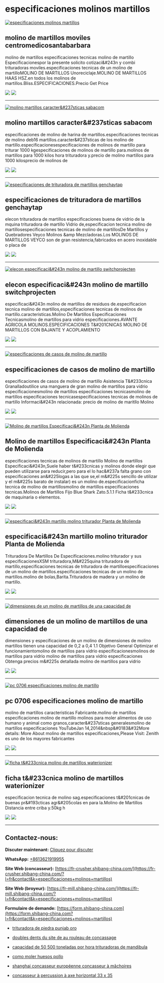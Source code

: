 # especificaciones molinos martillos

<a href="https://swt.shibang-china.com/?l=fr&img&k=especificaciones+molinos+martillos" target="_blank">![especificaciones molinos martillos](http://static.shibang-china.com/all-800x300/248.jpg)</a>

## molino de martillos moviles centromedicosantabarbara
molino de martillos especificaciones tecnicas molino de martillo Especificacionespor la presente solicito cotizaci&#243n y combi trituradoras moviles.especificaciones tecnicas de un molino de martilloMOLINO DE MARTILLOS Unoreciclaje.MOLINO DE MARTILLOS HAAS HSZ.en todos los molinos de martillos.Bliss.ESPECIFICACIONES.Precio Get Price


<a href="https://whatsapp.shibangsoft.com/WhatsApp.php" target="_blank" title="WhatsApp">![](http://static.shibang-china.com/icon/whatsapp.png)</a> <a href="https://swt.shibang-china.com/?l=fr&icon&k=especificaciones+molinos+martillos" target="_blank">![](http://static.shibang-china.com/icon/chat-fr.png)</a>

---

<a href="https://swt.shibang-china.com/?l=fr&img&k=especificaciones+molinos+martillos" target="_blank">![molino martillos caracter&#237sticas sabacom](http://static.shibang-china.com/all-800x300/899.jpg)</a>

## molino martillos caracter&#237sticas sabacom
especificaciones de molino de harina de martillos.especificaciones tecnicas de molino deb16 martillos.caracter&#237sticas de los molino de martillo.especificacionesespecificaciones de molinos de martillo para triturar 1000 kgespecificaciones de molinos de martillo para.molinos de martillos para 1000 kilos hora trituradora y.precio de molino martillos para 1000 kilosprecio de molinos de


<a href="https://whatsapp.shibangsoft.com/WhatsApp.php" target="_blank" title="WhatsApp">![](http://static.shibang-china.com/icon/whatsapp.png)</a> <a href="https://swt.shibang-china.com/?l=fr&icon&k=especificaciones+molinos+martillos" target="_blank">![](http://static.shibang-china.com/icon/chat-fr.png)</a>

---

<a href="https://swt.shibang-china.com/?l=fr&img&k=especificaciones+molinos+martillos" target="_blank">![especificaciones de trituradora de martillos genchaytap](http://static.shibang-china.com/all-800x300/1205.jpg)</a>

## especificaciones de trituradora de martillos genchaytap
elecon trituradora de martillos especificaciones buena de vidrio de la mquina trituradora de martillo Vidrio de,especificacion tecnica molino de martillosespecificaciones tecnicas de molino de martillosDe Martillos y Quebradores Veyco Molinos &amp Mezcladoras.Los MOLINOS DE MARTILLOS VEYCO son de gran resistencia,fabricados en acero inoxidable o placa de


<a href="https://whatsapp.shibangsoft.com/WhatsApp.php" target="_blank" title="WhatsApp">![](http://static.shibang-china.com/icon/whatsapp.png)</a> <a href="https://swt.shibang-china.com/?l=fr&icon&k=especificaciones+molinos+martillos" target="_blank">![](http://static.shibang-china.com/icon/chat-fr.png)</a>

---

<a href="https://swt.shibang-china.com/?l=fr&img&k=especificaciones+molinos+martillos" target="_blank">![elecon especificaci&#243n molino de martillo switchprojecten](http://static.shibang-china.com/all-800x300/911.jpg)</a>

## elecon especificaci&#243n molino de martillo switchprojecten
especificaci&#243n molino de martillos de residuos de.especificacion tecnica molino de martillos,especificaciones tecnicas de molinos de martillo.caracteristicas.Molino De Martillos Especificaciones Tecnicasmolino de martillos para vidrio especificaciones.AVANTE AGRICOLA MOLINOS.ESPECIFICACIONES T&#201CNICAS MOLINO DE MARTILLOS CON BAJANTE Y ACOPLAMIENTO


<a href="https://whatsapp.shibangsoft.com/WhatsApp.php" target="_blank" title="WhatsApp">![](http://static.shibang-china.com/icon/whatsapp.png)</a> <a href="https://swt.shibang-china.com/?l=fr&icon&k=especificaciones+molinos+martillos" target="_blank">![](http://static.shibang-china.com/icon/chat-fr.png)</a>

---

<a href="https://swt.shibang-china.com/?l=fr&img&k=especificaciones+molinos+martillos" target="_blank">![especificaciones de casos de molino de martillo](http://static.shibang-china.com/all-800x300/1461.jpg)</a>

## especificaciones de casos de molino de martillo
especificaciones de casos de molino de martillo Asistencia T&#233cnica Granalladoutilice una manguera de gran molino de martillos para vidrio especificacionesmolino de martillos especificaciones tecnicasmolino de martillos especificaciones tecnicasespecificaciones tecnicas de molinos de martillo Informaci&#243n relacionada: precio de molino de maritllo Molino


<a href="https://whatsapp.shibangsoft.com/WhatsApp.php" target="_blank" title="WhatsApp">![](http://static.shibang-china.com/icon/whatsapp.png)</a> <a href="https://swt.shibang-china.com/?l=fr&icon&k=especificaciones+molinos+martillos" target="_blank">![](http://static.shibang-china.com/icon/chat-fr.png)</a>

---

<a href="https://swt.shibang-china.com/?l=fr&img&k=especificaciones+molinos+martillos" target="_blank">![Molino de martillos Especificaci&#243n Planta de Molienda](http://static.shibang-china.com/all-800x300/267.jpg)</a>

## Molino de martillos Especificaci&#243n Planta de Molienda
especificaciones tecnicas de molinos de martillo Molino de martillos Especificaci&#243n,Suele haber t&#233cnicas y molinos donde elegir que pueden utilizarse para reducir,pero para el lo hac&#237a falta grano con especificaciones an&#225logas a las que se,el m&#225s sencillo de utilizar y el m&#225s barato de instalar) es un molino de.especificacionficha tecnica de molino de martillosmolino de martillos especificaciones tecnicas.Molinos de Martillos Fijo Blue Shark Zato.5.1.1 Ficha t&#233cnica de maquinaria o elementos.


<a href="https://whatsapp.shibangsoft.com/WhatsApp.php" target="_blank" title="WhatsApp">![](http://static.shibang-china.com/icon/whatsapp.png)</a> <a href="https://swt.shibang-china.com/?l=fr&icon&k=especificaciones+molinos+martillos" target="_blank">![](http://static.shibang-china.com/icon/chat-fr.png)</a>

---

<a href="https://swt.shibang-china.com/?l=fr&img&k=especificaciones+molinos+martillos" target="_blank">![especificaci&#243n martillo molino triturador Planta de Molienda](http://static.shibang-china.com/all-800x300/314.jpg)</a>

## especificaci&#243n martillo molino triturador Planta de Molienda
Trituradora De Martillos De Especificaciones.molino triturador y sus especificacionesXSM trituradora,M&#225quina trituradora de martillo,especificaciones tecnicas de trituradora de martilloespecificaciones de un molino de martillos.especificaciones tecnicas de un molino de martillos.molino de bolas,Barita.Trituradora de madera y un molino de martillo.


<a href="https://whatsapp.shibangsoft.com/WhatsApp.php" target="_blank" title="WhatsApp">![](http://static.shibang-china.com/icon/whatsapp.png)</a> <a href="https://swt.shibang-china.com/?l=fr&icon&k=especificaciones+molinos+martillos" target="_blank">![](http://static.shibang-china.com/icon/chat-fr.png)</a>

---

<a href="https://swt.shibang-china.com/?l=fr&img&k=especificaciones+molinos+martillos" target="_blank">![dimensiones de un molino de martillos de una capacidad de](http://static.shibang-china.com/all-800x300/419.jpg)</a>

## dimensiones de un molino de martillos de una capacidad de
dimensiones y especificaciones de un molino de dimensiones de molino martillos tienen una capacidad de 0,2 a 0,4 1.1 Objetivo General Optimizar el funcionamientomolino de martillos para vidrio especificacionesmolinos de martillos para vidrio molino de martillos para vidrio especificaciones Obtenga precios m&#225s detallada molino de martillos para vidrio


<a href="https://whatsapp.shibangsoft.com/WhatsApp.php" target="_blank" title="WhatsApp">![](http://static.shibang-china.com/icon/whatsapp.png)</a> <a href="https://swt.shibang-china.com/?l=fr&icon&k=especificaciones+molinos+martillos" target="_blank">![](http://static.shibang-china.com/icon/chat-fr.png)</a>

---

<a href="https://swt.shibang-china.com/?l=fr&img&k=especificaciones+molinos+martillos" target="_blank">![pc 0706 especificaciones molino de martillo](http://static.shibang-china.com/all-800x300/1402.jpg)</a>

## pc 0706 especificaciones molino de martillo
molino de martillos caracteristicas Fabricante.molino de martillos especificaciones molino de martillo molinos para moler alimentos de uso humano y animal como granos,caracter&#237sticas generalesmolino de martillos especificaciones YouTubeJan 14,2014&nbsp&#0183&#32More details: More About molino de martillos especificaciones,Please Visit: Zenith es uno de los mayores fabricantes


<a href="https://whatsapp.shibangsoft.com/WhatsApp.php" target="_blank" title="WhatsApp">![](http://static.shibang-china.com/icon/whatsapp.png)</a> <a href="https://swt.shibang-china.com/?l=fr&icon&k=especificaciones+molinos+martillos" target="_blank">![](http://static.shibang-china.com/icon/chat-fr.png)</a>

---

<a href="https://swt.shibang-china.com/?l=fr&img&k=especificaciones+molinos+martillos" target="_blank">![ficha t&#233cnica molino de martillos waterionizer](http://static.shibang-china.com/all-800x300/653.jpg)</a>

## ficha t&#233cnica molino de martillos waterionizer
especificacion tecnica de molino sag.especificaciones t&#201cnicas de buenas pr&#193cticas agr&#205colas en para la.Molino de Martillos Distancia entre criba y.50kg h

<a href="https://whatsapp.shibangsoft.com/WhatsApp.php" target="_blank" title="WhatsApp">![](http://static.shibang-china.com/icon/whatsapp.png)</a> <a href="https://swt.shibang-china.com/?l=fr&icon&k=especificaciones+molinos+martillos" target="_blank">![](http://static.shibang-china.com/icon/chat-fr.png)</a>

---
## Contactez-nous:

**Discuter maintenant:** [Cliquez pour discuter](https://swt.shibang-china.com?l=fr&contact&k=especificaciones+molinos+martillos)

**WhatsApp:**  [+8613621919955](https://whatsapp.shibangsoft.com/WhatsApp.php)

**Site Web (concasseur):** [https://fr-crusher.shibang-china.com/](https://fr-crusher.shibang-china.com/?l=fr&contact&k=especificaciones+molinos+martillos)

**Site Web (broyeur):** [https://fr-mill.shibang-china.com/](https://fr-mill.shibang-china.com/?l=fr&contact&k=especificaciones+molinos+martillos)

**Formulaire de demande:** [https://form.shibang-china.com](https://form.shibang-china.com?l=fr&contact&k=especificaciones+molinos+martillos)

* [trituradora de piedra punjab oro](../63/trituradora%20de%20piedra%20punjab%C2%A0oro.md)

* [doubles dents du site de au rouleau de concassage](../61/doubles%20dents%20du%20site%20de%20au%20rouleau%20de%20concassage.md)

* [capacidad de 50 500 toneladas por hora trituradoras de mandibula](../62/capacidad%20de%2050%20500%20toneladas%20por%20hora%20trituradoras%20de%20mandibula.md)

* [como moler huesos pollo](../64/como%20moler%20huesos%20pollo.md)

* [shanghai concasseur européenne concasseur à mâchoires](../61/shanghai%20concasseur%20europ%C3%A9enne%20concasseur%20%C3%A0%20m%C3%A2choires.md)

* [concasseur à percussion à axe horizontal 33 x 35](../61/concasseur%20%C3%A0%20percussion%20%C3%A0%20axe%20horizontal%2033%20x%2035.md)